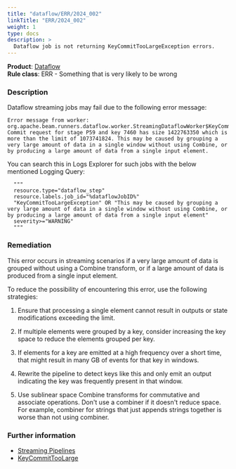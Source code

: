 ```yaml
---
title: "dataflow/ERR/2024_002"
linkTitle: "ERR/2024_002"
weight: 1
type: docs
description: >
  Dataflow job is not returning KeyCommitTooLargeException errors.
---
```


**Product**: [Dataflow](https://cloud.google.com/dataflow)\
**Rule class**: ERR - Something that is very likely to be wrong

### Description

Dataflow streaming jobs may fail due to the following error message:

```
Error message from worker: org.apache.beam.runners.dataflow.worker.StreamingDataflowWorker$KeyCommitTooLargeException: Commit request for stage P59 and key 7460 has size 1422763350 which is more than the limit of 1073741824. This may be caused by grouping a very large amount of data in a single window without using Combine, or by producing a large amount of data from a single input element.
```

You can search this in Logs Explorer for such jobs with the below mentioned Logging Query:

      """
      resource.type="dataflow_step"
      resource.labels.job_id="%dataflowJobID%"
      "KeyCommitTooLargeException" OR "This may be caused by grouping a very large amount of data in a single window without using Combine, or by producing a large amount of data from a single input element"
      severity>="WARNING"
      """

### Remediation

This error occurs in streaming scenarios if a very large amount of data is grouped without using a Combine transform, or if a large amount of data is produced from a single input element.

To reduce the possibility of encountering this error, use the following strategies:

1. Ensure that processing a single element cannot result in outputs or state modifications exceeding the limit.

2. If multiple elements were grouped by a key, consider increasing the key space to reduce the elements grouped per key.

3. If elements for a key are emitted at a high frequency over a short time, that might result in many GB of events for that key in windows.

4. Rewrite the pipeline to detect keys like this and only emit an output indicating the key was frequently present in that window.

5. Use sublinear space Combine transforms for commutative and associate operations. Don't use a combiner if it doesn't reduce space. For example, combiner for strings that just appends strings together is worse than not using combiner.

### Further information

- [Streaming Pipelines](https://cloud.google.com/dataflow/docs/concepts/streaming-pipelines)
- [KeyCommitTooLarge](https://cloud.google.com/dataflow/docs/guides/common-errors#key-commit-too-large-exception)
